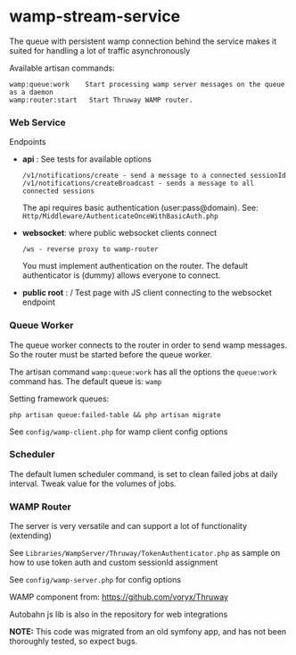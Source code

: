 # wamp-stream-service
The queue with persistent wamp connection behind the service makes it suited
 for handling a lot of traffic asynchronously



Available artisan commands:

    wamp:queue:work    Start processing wamp server messages on the queue as a daemon
    wamp:router:start   Start Thruway WAMP router.

### Web Service
Endpoints
 - **api** : See tests for available options

       /v1/notifications/create - send a message to a connected sessionId
       /v1/notifications/createBroadcast - sends a message to all connected sessions
    The api requires basic authentication (user:pass@domain). See: `Http/Middleware/AuthenticateOnceWithBasicAuth.php`
 - **websocket**: where public websocket clients connect

       /ws - reverse proxy to wamp-router 
    You must implement authentication on the router. The default authenticator is 
    (dummy) allows everyone to connect.   
 - **public root** : / Test page with JS client connecting to the websocket endpoint
### Queue Worker
The queue worker connects to the router in order to send wamp messages. So the router must 
be started before the queue worker. 

The artisan command `wamp:queue:work` has all the options the `queue:work` 
command has. The default queue is: `wamp`

Setting framework queues:

`php artisan queue:failed-table && php artisan migrate`

See `config/wamp-client.php` for wamp client config options

### Scheduler
The default  lumen scheduler command, is set to clean failed jobs at daily interval. Tweak value for the volumes of jobs.
### WAMP Router
The server is very versatile and can support a lot of functionality (extending)

See `Libraries/WampServer/Thruway/TokenAuthenticator.php` as sample on how to use token auth and custom sessionId assignment    

See `config/wamp-server.php` for config options

WAMP component from: https://github.com/voryx/Thruway  
  
Autobahn js lib is also in the repository for web integrations

**NOTE:**
This code was migrated from an old symfony app, and has not been thoroughly tested,
 so expect bugs.
